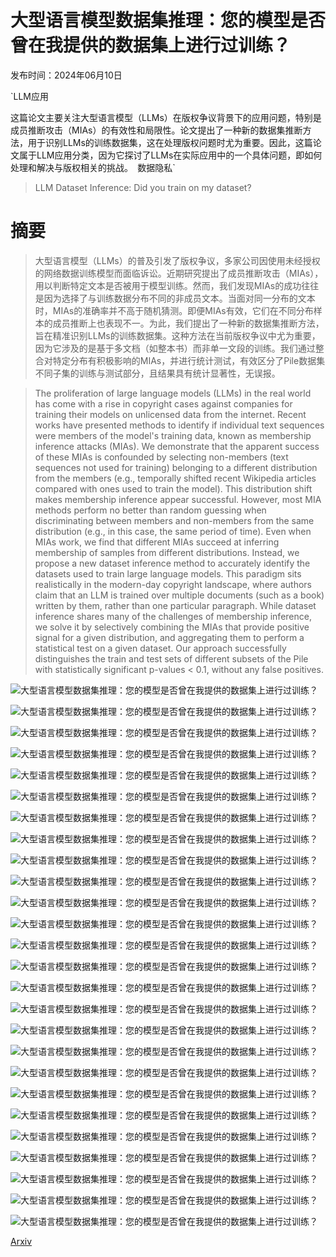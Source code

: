 # 大型语言模型数据集推理：您的模型是否曾在我提供的数据集上进行过训练？

发布时间：2024年06月10日

`LLM应用

这篇论文主要关注大型语言模型（LLMs）在版权争议背景下的应用问题，特别是成员推断攻击（MIAs）的有效性和局限性。论文提出了一种新的数据集推断方法，用于识别LLMs的训练数据集，这在处理版权问题时尤为重要。因此，这篇论文属于LLM应用分类，因为它探讨了LLMs在实际应用中的一个具体问题，即如何处理和解决与版权相关的挑战。` `数据隐私`

> LLM Dataset Inference: Did you train on my dataset?

# 摘要

> 大型语言模型（LLMs）的普及引发了版权争议，多家公司因使用未经授权的网络数据训练模型而面临诉讼。近期研究提出了成员推断攻击（MIAs），用以判断特定文本是否被用于模型训练。然而，我们发现MIAs的成功往往是因为选择了与训练数据分布不同的非成员文本。当面对同一分布的文本时，MIAs的准确率并不高于随机猜测。即便MIAs有效，它们在不同分布样本的成员推断上也表现不一。为此，我们提出了一种新的数据集推断方法，旨在精准识别LLMs的训练数据集。这种方法在当前版权争议中尤为重要，因为它涉及的是基于多文档（如整本书）而非单一文段的训练。我们通过整合对特定分布有积极影响的MIAs，并进行统计测试，有效区分了Pile数据集不同子集的训练与测试部分，且结果具有统计显著性，无误报。

> The proliferation of large language models (LLMs) in the real world has come with a rise in copyright cases against companies for training their models on unlicensed data from the internet. Recent works have presented methods to identify if individual text sequences were members of the model's training data, known as membership inference attacks (MIAs). We demonstrate that the apparent success of these MIAs is confounded by selecting non-members (text sequences not used for training) belonging to a different distribution from the members (e.g., temporally shifted recent Wikipedia articles compared with ones used to train the model). This distribution shift makes membership inference appear successful. However, most MIA methods perform no better than random guessing when discriminating between members and non-members from the same distribution (e.g., in this case, the same period of time). Even when MIAs work, we find that different MIAs succeed at inferring membership of samples from different distributions. Instead, we propose a new dataset inference method to accurately identify the datasets used to train large language models. This paradigm sits realistically in the modern-day copyright landscape, where authors claim that an LLM is trained over multiple documents (such as a book) written by them, rather than one particular paragraph. While dataset inference shares many of the challenges of membership inference, we solve it by selectively combining the MIAs that provide positive signal for a given distribution, and aggregating them to perform a statistical test on a given dataset. Our approach successfully distinguishes the train and test sets of different subsets of the Pile with statistically significant p-values < 0.1, without any false positives.

![大型语言模型数据集推理：您的模型是否曾在我提供的数据集上进行过训练？](../../../paper_images/2406.06443/x1.png)

![大型语言模型数据集推理：您的模型是否曾在我提供的数据集上进行过训练？](../../../paper_images/2406.06443/x2.png)

![大型语言模型数据集推理：您的模型是否曾在我提供的数据集上进行过训练？](../../../paper_images/2406.06443/x3.png)

![大型语言模型数据集推理：您的模型是否曾在我提供的数据集上进行过训练？](../../../paper_images/2406.06443/x4.png)

![大型语言模型数据集推理：您的模型是否曾在我提供的数据集上进行过训练？](../../../paper_images/2406.06443/x5.png)

![大型语言模型数据集推理：您的模型是否曾在我提供的数据集上进行过训练？](../../../paper_images/2406.06443/x6.png)

![大型语言模型数据集推理：您的模型是否曾在我提供的数据集上进行过训练？](../../../paper_images/2406.06443/x7.png)

![大型语言模型数据集推理：您的模型是否曾在我提供的数据集上进行过训练？](../../../paper_images/2406.06443/x8.png)

![大型语言模型数据集推理：您的模型是否曾在我提供的数据集上进行过训练？](../../../paper_images/2406.06443/x9.png)

![大型语言模型数据集推理：您的模型是否曾在我提供的数据集上进行过训练？](../../../paper_images/2406.06443/x10.png)

![大型语言模型数据集推理：您的模型是否曾在我提供的数据集上进行过训练？](../../../paper_images/2406.06443/x11.png)

![大型语言模型数据集推理：您的模型是否曾在我提供的数据集上进行过训练？](../../../paper_images/2406.06443/x12.png)

![大型语言模型数据集推理：您的模型是否曾在我提供的数据集上进行过训练？](../../../paper_images/2406.06443/x13.png)

![大型语言模型数据集推理：您的模型是否曾在我提供的数据集上进行过训练？](../../../paper_images/2406.06443/x9.png)

![大型语言模型数据集推理：您的模型是否曾在我提供的数据集上进行过训练？](../../../paper_images/2406.06443/x13.png)

![大型语言模型数据集推理：您的模型是否曾在我提供的数据集上进行过训练？](../../../paper_images/2406.06443/x9.png)

![大型语言模型数据集推理：您的模型是否曾在我提供的数据集上进行过训练？](../../../paper_images/2406.06443/x13.png)

![大型语言模型数据集推理：您的模型是否曾在我提供的数据集上进行过训练？](../../../paper_images/2406.06443/x9.png)

![大型语言模型数据集推理：您的模型是否曾在我提供的数据集上进行过训练？](../../../paper_images/2406.06443/x14.png)

![大型语言模型数据集推理：您的模型是否曾在我提供的数据集上进行过训练？](../../../paper_images/2406.06443/x15.png)

![大型语言模型数据集推理：您的模型是否曾在我提供的数据集上进行过训练？](../../../paper_images/2406.06443/x16.png)

![大型语言模型数据集推理：您的模型是否曾在我提供的数据集上进行过训练？](../../../paper_images/2406.06443/x9.png)

![大型语言模型数据集推理：您的模型是否曾在我提供的数据集上进行过训练？](../../../paper_images/2406.06443/x17.png)

![大型语言模型数据集推理：您的模型是否曾在我提供的数据集上进行过训练？](../../../paper_images/2406.06443/x18.png)

![大型语言模型数据集推理：您的模型是否曾在我提供的数据集上进行过训练？](../../../paper_images/2406.06443/x10.png)

![大型语言模型数据集推理：您的模型是否曾在我提供的数据集上进行过训练？](../../../paper_images/2406.06443/x19.png)

[Arxiv](https://arxiv.org/abs/2406.06443)